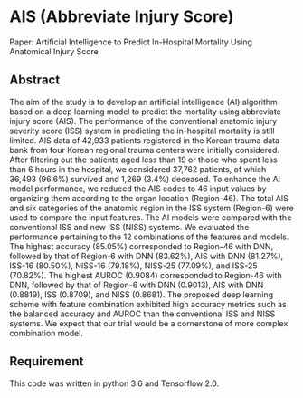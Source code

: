 # AIS (Abbreviate Injury Score)
Paper: Artificial Intelligence to Predict In-Hospital Mortality Using Anatomical Injury Score


##  Abstract  

The aim of the study is to develop an artificial intelligence (AI) algorithm based on a deep learning model to predict the mortality using abbreviate injury score (AIS). The performance of the conventional anatomic injury severity score (ISS) system in predicting the in-hospital mortality is still limited. AIS data of 42,933 patients registered in the Korean trauma data bank from four Korean regional trauma centers were initially considered. After filtering out the patients aged less than 19 or those who spent less than 6 hours in the hospital, we considered 37,762 patients, of which 36,493 (96.6%) survived and 1,269 (3.4%) deceased. To enhance the AI model performance, we reduced the AIS codes to 46 input values by organizing them according to the organ location (Region-46). The total AIS and six categories of the anatomic region in the ISS system (Region-6) were used to compare the input features. The AI models were compared with the conventional ISS and new ISS (NISS) systems. We evaluated the performance pertaining to the 12 combinations of the features and models. The highest accuracy (85.05%) corresponded to Region-46 with DNN, followed by that of Region-6 with DNN (83.62%), AIS with DNN (81.27%), ISS-16 (80.50%), NISS-16 (79.18%), NISS-25 (77.09%), and ISS-25 (70.82%). The highest AUROC (0.9084) corresponded to Region-46 with DNN, followed by that of Region-6 with DNN (0.9013), AIS with DNN (0.8819), ISS (0.8709), and NISS (0.8681). The proposed deep learning scheme with feature combination exhibited high accuracy metrics such as the balanced accuracy and AUROC than the conventional ISS and NISS systems. We expect that our trial would be a cornerstone of more complex combination model. 

##  Requirement  
This code was  written in python 3.6 and Tensorflow 2.0. 
